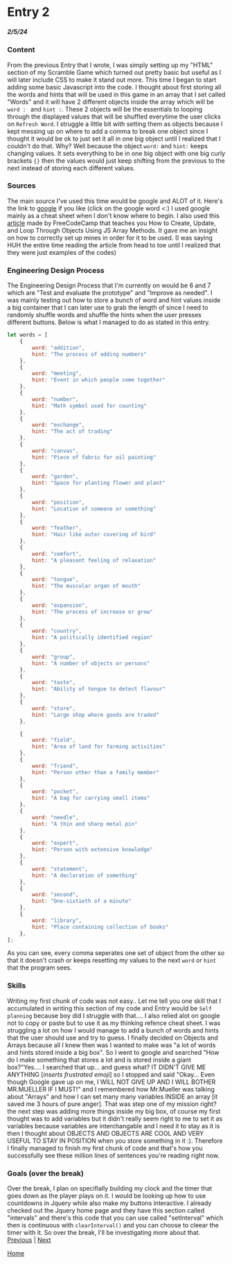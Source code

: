 # Entry 2
##### 2/5/24


### Content
From the previous Entry that I wrote, I was simply setting up my "HTML" section of my Scramble Game which turned out pretty basic but useful as I will later include CSS to make it stand out more. This time I began to start adding some basic Javascript into the code. I thought about first storing all the words and hints that will be used in this game in an array that I set called "Words" and it will have 2 different objects inside the array which will be `word : ` and `hint :`. These 2 objects will be the essentials to looping through the displayed values that will be shuffled everytime the user clicks on `Refresh Word`. I struggle a little bit with setting them as objects because I kept messing up on where to add a comma to break one object since I thought it would be ok to just set it all in one big object until I realized that I couldn't do that. Why? Well because the object `word:` and `hint:` keeps changing values. It sets everything to be in one big object with one big curly brackets `{}` then the values would just keep shifting from the previous to the next instead of storing each different values.

### Sources
The main source I've used this time would be google and ALOT of it. Here's the link to [google](https://www.google.com/) if you like (click on the google word <:) I used google mainly as a cheat sheet when I don't know where to begin. I also used this [article](https://www.freecodecamp.org/news/javascript-array-of-objects-tutorial-how-to-create-update-and-loop-through-objects-using-js-array-methods/) made by FreeCodeCamp that teaches you How to Create, Update, and Loop Through Objects Using JS Array Methods. It gave me an insight on how to correctly set up mines in order for it to be used. (I was saying HUH the entire time reading the article from head to toe until I realized that they were just examples of the codes)

### Engineering Design Process
The Engineering Design Process that I'm currently on would be 6 and 7 which are "Test and evaluate the prototype" and "Improve as needed". I was mainly testing out how to store a bunch of word and hint values inside a big container that I can later use to grab the length of since I need to randomly shuffle words and shuffle the hints when the user presses different buttons.
Below is what I managed to do as stated in this entry.
```javascript
let words = [
    {
        word: "addition",
        hint: "The process of adding numbers"
    },
    {
        word: "meeting",
        hint: "Event in which people come together"
    },
    {
        word: "number",
        hint: "Math symbol used for counting"
    },
    {
        word: "exchange",
        hint: "The act of trading"
    },
    {
        word: "canvas",
        hint: "Piece of fabric for oil painting"
    },
    {
        word: "garden",
        hint: "Space for planting flower and plant"
    },
    {
        word: "position",
        hint: "Location of someone or something"
    },
    {
        word: "feather",
        hint: "Hair like outer covering of bird"
    },
    {
        word: "comfort",
        hint: "A pleasant feeling of relaxation"
    },
    {
        word: "tongue",
        hint: "The muscular organ of mouth"
    },
    {
        word: "expansion",
        hint: "The process of increase or grow"
    },
    {
        word: "country",
        hint: "A politically identified region"
    },
    {
        word: "group",
        hint: "A number of objects or persons"
    },
    {
        word: "taste",
        hint: "Ability of tongue to detect flavour"
    },
    {
        word: "store",
        hint: "Large shop where goods are traded"
    },

    {
        word: "field",
        hint: "Area of land for farming activities"
    },
    {
        word: "friend",
        hint: "Person other than a family member"
    },
    {
        word: "pocket",
        hint: "A bag for carrying small items"
    },
    {
        word: "needle",
        hint: "A thin and sharp metal pin"
    },
    {
        word: "expert",
        hint: "Person with extensive knowledge"
    },
    {
        word: "statement",
        hint: "A declaration of something"
    },
    {
        word: "second",
        hint: "One-sixtieth of a minute"
    },
    {
        word: "library",
        hint: "Place containing collection of books"
    },
];
```
As you can see, every comma seperates one set of object from the other so that it doesn't crash or keeps resetting my values to the next `word` or `hint` that the program sees.
### Skills
Writing my first chunk of code was not easy.. Let me tell you one skill that I accumulated in writing this section of my code and Entry would be `Self planning` because boy did I struggle with that.... I also relied alot on google not to copy or paste but to use it as my thinking refence cheat sheet. I was struggling a lot on how I would manage to add a bunch of words and hints that the user should use and try to guess. I finally decided on Objects and Arrays because all I knew then was I wanted to make was "a lot of words and hints stored inside a big box". So I went to google and searched "How do I make something that stores a lot and is stored inside a giant box?"Yes.... I searched that up... and guess what? IT DIDN'T GIVE ME ANYTHING [*inserts frustrated emoji*] so I stopped and said "Okay... Even though Google gave up on me, I WILL NOT GIVE UP AND I WILL BOTHER MR.MUELLER IF I MUST!" and I remembered how Mr.Mueller was talking about "Arrays" and how I can set many many variables INSIDE an array [it saved me 3 hours of pure anger]. That was step one of my mission right? the next step was adding more things inside my big box, of course my first thought was to add variables but it didn't really seem right to me to set it as variables because variables are interchangable and I need it to stay as it is then I thought about OBJECTS AND OBJECTS ARE COOL AND VERY USEFUL TO STAY IN POSITION when you store something in it :). Therefore I finally managed to finish my first chunk of code and that's how you successfully see these million lines of sentences you're reading right now.

### Goals (over the break)
Over the break, I plan on specifially building my clock and the timer that goes down as the player plays on it. I would be looking up how to use countdowns in Jquery while also make my buttons interactive. I already checked out the Jquery home page and they have this section called "intervals" and there's this code that you can use called "setInterval" which then is continuous with `clearInterval()` and you can choose to cleear the timer with it. So over the break, I'll be investigating more about that.
<br>
[Previous](entry01.md) | [Next](entry03.md)

[Home](../README.md)
